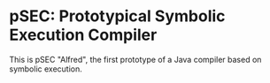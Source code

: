 # pSEC: Prototypical Symbolic Execution Compiler

This is pSEC "Alfred", the first prototype of a Java compiler based on symbolic execution.
